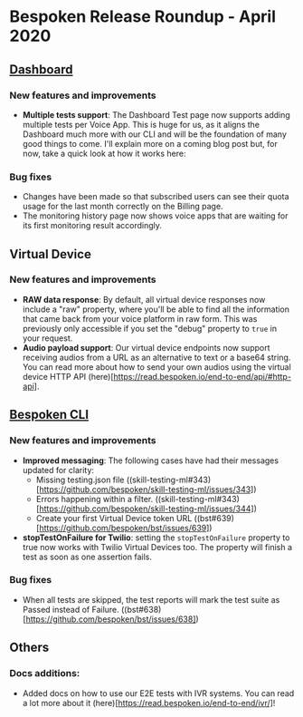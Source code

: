 # Bespoken Release Roundup - April 2020

## [Dashboard](https://apps.bespoken.io)

### New features and improvements
- **Multiple tests support**: The Dashboard Test page now supports adding multiple tests per Voice App. This is huge for us, as it aligns the Dashboard much more with our CLI and will be the foundation of many good things to come. I'll explain more on a coming blog post but, for now, take a quick look at how it works here:

### Bug fixes
- Changes have been made so that subscribed users can see their quota usage for the last month correctly on the Billing page.
- The monitoring history page now shows voice apps that are waiting for its first monitoring result accordingly.

## Virtual Device

### New features and improvements

- **RAW data response**: By default, all virtual device responses now include a "raw" property, where you'll be able to find all the information that came back from your voice platform in raw form. This was previously only accessible if you set the "debug" property to `true` in your request.
- **Audio payload support**: Our virtual device endpoints now support receiving audios from a URL as an alternative to text or a base64 string. You can read more about how to send your own audios using the virtual device HTTP API (here)[https://read.bespoken.io/end-to-end/api/#http-api].

## [Bespoken CLI](https://www.npmjs.com/package/bespoken-tools)
### New features and improvements
- **Improved messaging**: The following cases have had their messages updated for clarity:
  - Missing testing.json file ((skill-testing-ml#343)[https://github.com/bespoken/skill-testing-ml/issues/343])
  - Errors happening within a filter. ((skill-testing-ml#343)[https://github.com/bespoken/skill-testing-ml/issues/344])
  - Create your first Virtual Device token URL ((bst#639)[https://github.com/bespoken/bst/issues/639])
- **stopTestOnFailure for Twilio**: setting the `stopTestOnFailure` property to true now works with Twilio Virtual Devices too. The property will finish a test as soon as one assertion fails. 


### Bug fixes
 - When all tests are skipped, the test reports will mark the test suite as Passed instead of Failure. ((bst#638)[https://github.com/bespoken/bst/issues/638])


## Others
### Docs additions:
- Added docs on how to use our E2E tests with IVR systems. You can read a lot more about it (here)[https://read.bespoken.io/end-to-end/ivr/]!

